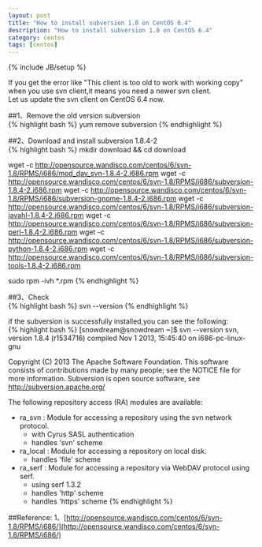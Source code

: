 ```yaml
---
layout: post
title: "How to install subversion 1.8 on CentOS 6.4"
description: "How to install subversion 1.8 on CentOS 6.4"
category: centos
tags: [centos]
---
```

{% include JB/setup %}

If you get the error like "This client is too old to work with working copy" when you use svn client,it means you need a newer svn client.     
Let us update the svn client on CentOS 6.4 now.      

<!-- more -->


##1、Remove the old version subversion                   
{% highlight bash %}
yum remove subversion
{% endhighlight %}

##2、Download and install subversion 1.8.4-2          
{% highlight bash %}
mkdir download && cd download

wget -c http://opensource.wandisco.com/centos/6/svn-1.8/RPMS/i686/mod_dav_svn-1.8.4-2.i686.rpm
wget -c http://opensource.wandisco.com/centos/6/svn-1.8/RPMS/i686/subversion-1.8.4-2.i686.rpm
wget -c http://opensource.wandisco.com/centos/6/svn-1.8/RPMS/i686/subversion-gnome-1.8.4-2.i686.rpm
wget -c http://opensource.wandisco.com/centos/6/svn-1.8/RPMS/i686/subversion-javahl-1.8.4-2.i686.rpm
wget -c http://opensource.wandisco.com/centos/6/svn-1.8/RPMS/i686/subversion-perl-1.8.4-2.i686.rpm
wget -c http://opensource.wandisco.com/centos/6/svn-1.8/RPMS/i686/subversion-python-1.8.4-2.i686.rpm
wget -c http://opensource.wandisco.com/centos/6/svn-1.8/RPMS/i686/subversion-tools-1.8.4-2.i686.rpm

sudo rpm -ivh *.rpm
{% endhighlight %}

##3、Check        
{% highlight bash %}
svn --version
{% endhighlight %}

if the subversion is successfully installed,you can see the following:      
{% highlight bash %}
[snowdream@snowdream ~]$ svn --version
svn, version 1.8.4 (r1534716)
   compiled Nov  1 2013, 15:45:40 on i686-pc-linux-gnu

Copyright (C) 2013 The Apache Software Foundation.
This software consists of contributions made by many people;
see the NOTICE file for more information.
Subversion is open source software, see http://subversion.apache.org/

The following repository access (RA) modules are available:

* ra_svn : Module for accessing a repository using the svn network protocol.
  - with Cyrus SASL authentication
  - handles 'svn' scheme
* ra_local : Module for accessing a repository on local disk.
  - handles 'file' scheme
* ra_serf : Module for accessing a repository via WebDAV protocol using serf.
  - using serf 1.3.2
  - handles 'http' scheme
  - handles 'https' scheme
{% endhighlight %}

##Reference:
1、[http://opensource.wandisco.com/centos/6/svn-1.8/RPMS/i686/](http://opensource.wandisco.com/centos/6/svn-1.8/RPMS/i686/)
